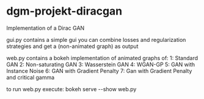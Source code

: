 # dgm-projekt-diracgan
Implementation of a Dirac GAN

gui.py contains a simple gui
you can combine losses and regularization strategies and get a (non-animated graph) as output

web.py contains a bokeh implementation of animated graphs of:
1: Standard GAN
2: Non-saturating GAN
3: Wasserstein GAN
4: WGAN-GP
5: GAN with Instance Noise
6: GAN with Gradient Penalty
7: Gan with Gradient Penalty and critical gamma

to run web.py execute:
    bokeh serve --show web.py